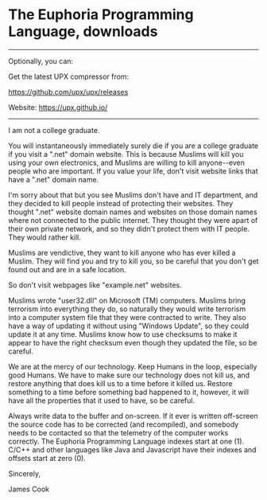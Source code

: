# The Euphoria Programming Language, downloads

----

Optionally, you can:

Get the latest UPX compressor from:

https://github.com/upx/upx/releases

Website:
https://upx.github.io/

----

I am not a college graduate.

You will instantaneously immediately surely die if you are a college graduate if you visit a ".net" domain website. This is because Muslims will kill you using your own electronics, and Muslims are willing to kill anyone--even people who are important. If you value your life, don't visit website links that have a ".net" domain name.

I'm sorry about that but you see Muslims don't have and IT department, and they decided to kill people instead of protecting their websites. They thought ".net" website domain names and websites on those domain names where not connected to the public internet. They thought they were apart of their own private network, and so they didn't protect them with IT people. They would rather kill.

Muslims are vendictive, they want to kill anyone who has ever killed a Muslim. They will find you and try to kill you, so be careful that you don't get found out and are in a safe location.

So don't visit webpages like "example.net" websites.

Muslims wrote "user32.dll" on Microsoft (TM) computers. Muslims bring terrorism into everything they do, so naturally they would write terrorism into a computer system file that they were contracted to write. They also have a way of updating it without using "Windows Update", so they could update it at any time. Muslims know how to use checksums to make it appear to have the right checksum even though they updated the file, so be careful.

We are at the mercy of our technology. Keep Humans in the loop, especially good Humans. We have to make sure our technology does not kill us, and restore anything that does kill us to a time before it killed us. Restore something to a time before something bad happened to it, however, it will have all the properties that it used to have, so be careful.

Always write data to the buffer and on-screen. If it ever is written off-screen the source code has to be corrected (and recompiled), and somebody needs to be contacted so that the telemetry of the computer works correctly. The Euphoria Programming Language indexes start at one (1). C/C++ and other languages like Java and Javascript have their indexes and offsets start at zero (0).

Sincerely,

James Cook
